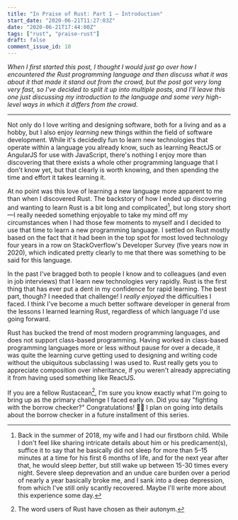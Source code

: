 ```yaml
---
title: "In Praise of Rust: Part 1 — Introduction"
start_date: "2020-06-21T11:27:03Z"
date: "2020-06-21T17:44:00Z"
tags: ["rust", "praise-rust"]
draft: false
comment_issue_id: 10
---
```


_When I first started this post, I thought I would just go over how I encountered the Rust programming language and then discuss what it was about it that made it stand out from the crowd, but the post got very long very fast, so I've decided to split it up into multiple posts, and I'll leave this one just discussing my introduction to the language and some very high-level ways in which it differs from the crowd._

---

Not only do I love writing and designing software, both for a living and as a hobby, but I also enjoy _learning_ new things within the field of software development. While it's decidedly fun to learn new technologies that operate within a language you already know, such as learning ReactJS or AngularJS for use with JavaScript, there's nothing I enjoy more than discovering that there exists a whole other programming language that I don't know yet, but that clearly is worth knowing, and then spending the time and effort it takes learning it.

At no point was this love of learning a new language more apparent to me than when I discovered <ExternalLink to ="https://www.rust-lang.org/">Rust</ExternalLink>. The backstory of how I ended up discovering and wanting to learn Rust is a bit long and complicated[^backstory-details], but long story short—I really needed something enjoyable to take my mind off my circumstances when I had those few moments to myself and I decided to use that time to learn a new programming language. I settled on Rust mostly based on the fact that it had been in the top spot for most loved technology four years in a row on StackOverflow's Developer Survey (five years now in 2020), which indicated pretty clearly to me that there was something to be said for this language.

In the past I've bragged both to people I know and to colleagues (and even in job interviews) that I learn new technologies very rapidly. Rust is the first thing that has ever put a dent in my confidence for rapid learning. The best part, though? I needed that challenge! I _really enjoyed_ the difficulties I faced. I think I've become a much better software developer in general from the lessons I learned learning Rust, regardless of which language I'd use going forward.

Rust has bucked the trend of most modern programming languages, and does not support <ExternalLink to="https://en.wikipedia.org/wiki/Class-based_programming">class-based programming</ExternalLink>. Having worked in class-based programming languages more or less without pause for over a decade, it was quite the learning curve getting used to designing and writing code without the ubiquitous subclassing I was used to. Rust really gets you to appreciate composition over inheritance, if you weren't already appreciating it from having used something like ReactJS.

If you are a fellow Rustacean[^rustacean], I'm sure you know exactly what I'm going to bring up as the primary challenge I faced early on. Did you say "fighting with the borrow checker?" Congratulations! 🎉🎈 I plan on going into details about the borrow checker in a future installment of this series.

[^backstory-details]: Back in the summer of 2018, my wife and I had our firstborn child. While I don't feel like sharing intricate details about him or his predicament(s), suffice it to say that he basically did not sleep for more than 5–15 minutes at a time for his first 6 months of life, and for the next year after that, he would sleep _better_, but still wake up between 15-30 times every night. Severe sleep deprevation and an undue care burden over a period of nearly a year basically broke me, and I sank into a deep depression, from which I've still only scantly recovered. Maybe I'll write more about this experience some day.

[^rustacean]: The word users of Rust have chosen as their autonym.

